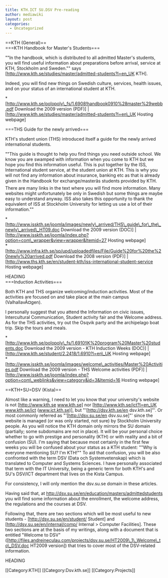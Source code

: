 ```yaml
---
title: KTH.ICT SU.DSV Pre-reading
author: mediawiki
layout: post
categories:
  - Uncategorized
---
```

==KTH (General)==  
===KTH Handbook for Master's Students===

""In the handbook, which is distributed to all admitted Master's students, you will find useful information about preparations before arrival, service at KTH, Stockholm and Sweden."" says [http://www.kth.se/studies/master/admitted-students?l=en_UK KTH].

Indeed, you will find new things on Swedish culture, services, health issues, and on your status of an international student at KTH.

*[http://www.kth.se/polopoly\_fs/1.6908!handbook0910%28master%29webb.pdf Download the 2009 version (PDF)] | [http://www.kth.se/studies/master/admitted-students?l=en\_UK Hosting webpage]

===THS Guide for the newly arrived===

KTH's student union (THS) introduced itself a guide for the newly arrived international students.

""This guide is thought to help you find things you need outside school. We know you are swamped with information when you come to KTH but we hope you find this information useful. This is put together by the ISS, International student service, at the student union at KTH. This is why you will not find any information about insurance, banking etc as that is already given in the Handbook for exchange/masterâs students provided by KTH. There are many links in the text where you will find more information. Many websites might unfortunately be only in Swedish but some things are maybe easy to understand anyway. ISS also takes this opportunity to thank the equivalent of ISS at Stockholm University for letting us use a lot of their information.""

*[http://www.isskth.se/joomla/images/newly\_arrived/THS\_guide\_for\_the\_newly\_arrived\_HT09.doc Download the 2009 version (DOC)] | [http://www.isskth.se/joomla/index.php?option=com\_wrapper&view=wrapper&Itemid=27 Hosting webpage]  
*[http://www.infra.kth.se/sp/upd/uploadedfiles/File/Guide%20for%20the%20newly%20arrived.pdf Download the 2008 version (PDF)] | [http://www.ths.kth.se/en/student-kth/iss-international-student-service Hosting webpage]

<google>HEADING</google>  
===Induction Activities===

Both KTH and THS organize welcoming/induction activities. Most of the activities are focused on and take place at the main campus (ValhallavÃ¤gen).

I personally suggest that you attend the Information on civic issues, Intercultural Communication, Student activity fair and the Welcome address. As for the THS activities, try out the Osqvik party and the archipelago boat trip. Skip the tours and meals.

*[http://www.kth.se/polopoly\_fs/1.6910!IK%20program%20Master%20students.doc Download the 2009 version - KTH Induction Weeks (DOC)] | [http://www.kth.se/student/2.2418/1.6910?l=en\_UK Hosting webpage]  
*[http://www.isskth.se/joomla/images/welcome\_activities/Master%20Activities.pdf Download the 2009 version - THS Welcome activities (PDF)] | [http://www.isskth.se/joomla/index.php?option=com\_weblinks&view=category&id=3&Itemid=16 Hosting webpage]

==KTH+SU=DSV (Kista)==

Almost like a warning, I need to let you know that your university's website is not [http://www.kth.se www.kth.se] nor [http://www.kth.se/ict?l=en_UK www.kth.se/ict (www.ict.kth.se)], but "'[http://dsv.kth.se/en dsv.kth.se]"'. Or most commonly referred as "'[http://dsv.su.se/en dsv.su.se]"' since the website is managed (or was only started, not sure) by Stockholm University people. As you will notice the KTH domain only mirrors the SU domain (partially; some subdomains are not in place). It will be your personal choice whether to go with prestige and personality (KTH) or with reality and a bit of confusion (SU). I'm saying that because most certainly in the first few weeks you will be confused about your status as a KTH student: ""Why is everyone mentioning SU? I'm KTH!"" To aid that confusion, you will be also confronted with the term DSV (Data och Systemvetenskap) which is translated to Computer and Systems Sciences. I have personally associated that term with the IT University, being a generic term for both KTH's and SU's DSV/ICT department that lives on the Kista Campus.

For consistency, I will only mention the dsv.su.se domain in these articles.

Having said that, at http://dsv.su.se/en/education/masters/admittedstudents you will find some information about the enrollment, the welcome address, the regulations and the courses at DSV.

Following that, there are two sections which will be most useful to new students - [http://dsv.su.se/en/student/ Student] and [http://dsv.su.se/en/internal/comp/ Internal > Computer Facilities]. These two sections are at the basis of my writings, along with a document that is entitled "Welcome to DSV" ([http://files.andreineculau.com/projects/dsv.su.se/HT2009\_1\_Welcome\_to\_DSV.doc HT2009 version]) that tries to cover most of the DSV-related information.

<google>HEADING</google>

\[[Category:KTH]\] \[[Category:Dsv.kth.se\]] [[Category:Projects]]